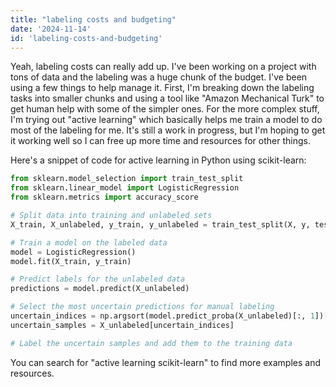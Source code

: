 ```yaml
---
title: "labeling costs and budgeting"
date: '2024-11-14'
id: 'labeling-costs-and-budgeting'
---
```


Yeah, labeling costs can really add up. I've been working on a project with tons of data and the labeling was a huge chunk of the budget. I've been using a few things to help manage it. First, I'm breaking down the labeling tasks into smaller chunks and using a tool like "Amazon Mechanical Turk" to get human help with some of the simpler ones. For the more complex stuff, I'm trying out "active learning" which basically helps me train a model to do most of the labeling for me. It's still a work in progress, but I'm hoping to get it working well so I can free up more time and resources for other things. 

Here's a snippet of code for active learning in Python using scikit-learn:

```python
from sklearn.model_selection import train_test_split
from sklearn.linear_model import LogisticRegression
from sklearn.metrics import accuracy_score

# Split data into training and unlabeled sets
X_train, X_unlabeled, y_train, y_unlabeled = train_test_split(X, y, test_size=0.5)

# Train a model on the labeled data
model = LogisticRegression()
model.fit(X_train, y_train)

# Predict labels for the unlabeled data
predictions = model.predict(X_unlabeled)

# Select the most uncertain predictions for manual labeling
uncertain_indices = np.argsort(model.predict_proba(X_unlabeled)[:, 1])[::-1]
uncertain_samples = X_unlabeled[uncertain_indices]

# Label the uncertain samples and add them to the training data
```

You can search for "active learning scikit-learn" to find more examples and resources.
